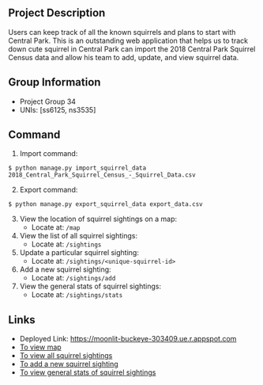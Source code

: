 ## Project Description
Users can keep track of all the known squirrels and plans to start with Central Park. 
This is an outstanding web application that helps us to track down cute squirrel in Central Park can import the 2018 Central Park Squirrel Census data and allow his team to add, update, and view squirrel data.

## Group Information
- Project Group 34
- UNIs: [ss6125, ns3535]

## Command
1. Import command:
```
$ python manage.py import_squirrel_data 2018_Central_Park_Squirrel_Census_-_Squirrel_Data.csv
```
2. Export command:
```
$ python manage.py export_squirrel_data export_data.csv
```
3. View the location of squirrel sightings on a map:
   - Locate at: ```/map```
4. View the list of all squirrel sightings:
   - Locate at: ```/sightings```
5. Update a particular squirrel sighting:
   - Locate at: ```/sightings/<unique-squirrel-id>```
6. Add a new squirrel sighting:
   - Locate at: ```/sightings/add```
7. View the general stats of squirrel sightings:
   - Locate at: ```/sightings/stats```

## Links
- Deployed Link: https://moonlit-buckeye-303409.ue.r.appspot.com
- [To view map](https://moonlit-buckeye-303409.ue.r.appspot.com/map)
- [To view all squirrel sightings](https://moonlit-buckeye-303409.ue.r.appspot.com/sightings)
- [To add a new squirrel sighting](https://moonlit-buckeye-303409.ue.r.appspot.com/sightings/add)
- [To view general stats of squirrel sightings](https://moonlit-buckeye-303409.ue.r.appspot.com/sightings/stats)
